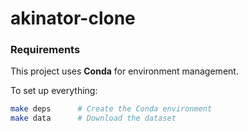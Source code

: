 # akinator-clone

### Requirements
This project uses **Conda** for environment management.

To set up everything:

```bash
make deps      # Create the Conda environment
make data      # Download the dataset
```
